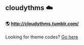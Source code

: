 ## cloudythms :cloud:
#### :earth_americas: http://cloudythms.tumblr.com/

Looking for theme codes? [Go here](https://github.com/petracoding/tumblr/tree/master/cloudythms)

